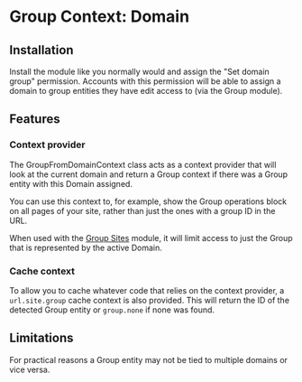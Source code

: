 # Group Context: Domain
## Installation
Install the module like you normally would and assign the "Set domain group" permission. Accounts with this permission will be able to assign a domain to group entities they have edit access to (via the Group module).

## Features
### Context provider
The GroupFromDomainContext class acts as a context provider that will look at the current domain and return a Group context if there was a Group entity with this Domain assigned.

You can use this context to, for example, show the Group operations block on all pages of your site, rather than just the ones with a group ID in the URL.

When used with the [Group Sites](https://www.drupal.org/project/group_sites) module, it will limit access to just the Group that is represented by the active Domain.

### Cache context
To allow you to cache whatever code that relies on the context provider, a `url.site.group` cache context is also provided. This will return the ID of the detected Group entity or `group.none` if none was found.

## Limitations
For practical reasons a Group entity may not be tied to multiple domains or vice versa.
